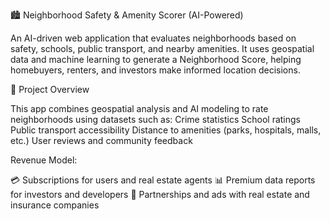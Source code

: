 🏙️ Neighborhood Safety & Amenity Scorer (AI-Powered)

An AI-driven web application that evaluates neighborhoods based on safety, schools, public transport, and nearby amenities.
It uses geospatial data and machine learning to generate a Neighborhood Score, helping homebuyers, renters, and investors make informed location decisions.

🚀 Project Overview

This app combines geospatial analysis and AI modeling to rate neighborhoods using datasets such as:
Crime statistics
School ratings
Public transport accessibility
Distance to amenities (parks, hospitals, malls, etc.)
User reviews and community feedback

Revenue Model:

💳 Subscriptions for users and real estate agents
📊 Premium data reports for investors and developers
🤝 Partnerships and ads with real estate and insurance companies

